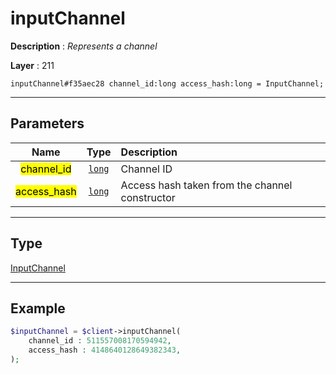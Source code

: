 # inputChannel

**Description** : *Represents a channel*

**Layer** : 211

```tl
inputChannel#f35aec28 channel_id:long access_hash:long = InputChannel;
```

---

## Parameters

| Name | Type | Description |
| :---: | :---: | :--- |
| <mark>channel_id</mark> | [`long`](type/long) | Channel ID |
| <mark>access_hash</mark> | [`long`](type/long) | Access hash taken from the channel constructor |

---

## Type

[InputChannel](type/InputChannel)

---

## Example

```php
$inputChannel = $client->inputChannel(
	channel_id : 511557008170594942,
	access_hash : 4148640128649382343,
);
```
